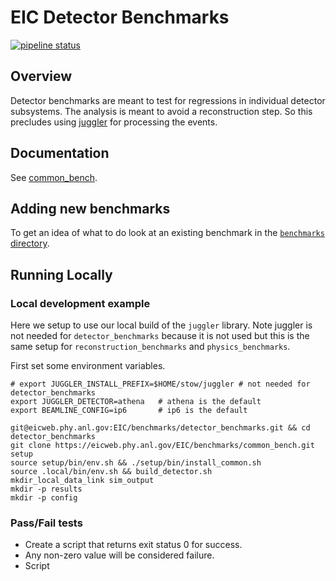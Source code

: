 EIC Detector Benchmarks
=======================

[![pipeline status](https://eicweb.phy.anl.gov/EIC/benchmarks/detector_benchmarks/badges/master/pipeline.svg)](https://eicweb.phy.anl.gov/EIC/benchmarks/detector_benchmarks/-/commits/master)

## Overview

Detector benchmarks are meant to test for regressions in individual detector subsystems.
The analysis is meant to avoid a reconstruction step. 
So this precludes using [juggler](https://eicweb.phy.anl.gov/EIC/juggler) for processing the events.

## Documentation

See [common_bench](https://eicweb.phy.anl.gov/EIC/benchmarks/common_bench/).

## Adding new benchmarks

To get an idea of what to do look at an existing benchmark in the 
[`benchmarks` directory](https://eicweb.phy.anl.gov/EIC/benchmarks/detector_benchmarks/-/tree/master/benchmarks).

## Running Locally

### Local development example

Here we setup to use our local build of the `juggler` library.
Note juggler is not needed for `detector_benchmarks` because it is not used but this is the same setup for 
`reconstruction_benchmarks` and `physics_benchmarks`.

First set some environment variables.
```
# export JUGGLER_INSTALL_PREFIX=$HOME/stow/juggler # not needed for detector_benchmarks
export JUGGLER_DETECTOR=athena   # athena is the default
export BEAMLINE_CONFIG=ip6       # ip6 is the default
```


```
git@eicweb.phy.anl.gov:EIC/benchmarks/detector_benchmarks.git && cd detector_benchmarks
git clone https://eicweb.phy.anl.gov/EIC/benchmarks/common_bench.git setup
source setup/bin/env.sh && ./setup/bin/install_common.sh
source .local/bin/env.sh && build_detector.sh
mkdir_local_data_link sim_output
mkdir -p results
mkdir -p config
```




### Pass/Fail tests

- Create a script that returns exit status 0 for success.
- Any non-zero value will be considered failure.
- Script  

